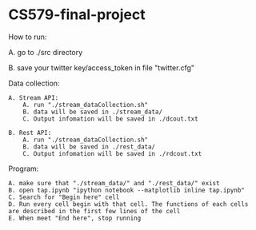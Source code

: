 CS579-final-project
===================

How to run:


A. go to ./src directory

B. save your twitter key/access_token in file "twitter.cfg"


Data collection:

    A. Stream API:
        A. run "./stream_dataCollection.sh"
        B. data will be saved in ./stream_data/
        C. Output infomation will be saved in ./dcout.txt
        
    B. Rest API:
        A. run "./stream_dataCollection.sh"
        B. data will be saved in ./rest_data/
        C. Output infomation will be saved in ./rdcout.txt

Program:

    A. make sure that "./stream_data/" and "./rest_data/" exist
    B. open tap.ipynb "ipython notebook --matplotlib inline tap.ipynb"
    C. Search for "Begin here" cell
    D. Run every cell begin with that cell. The functions of each cells are described in the first few lines of the cell
    E. When meet "End here", stop running
